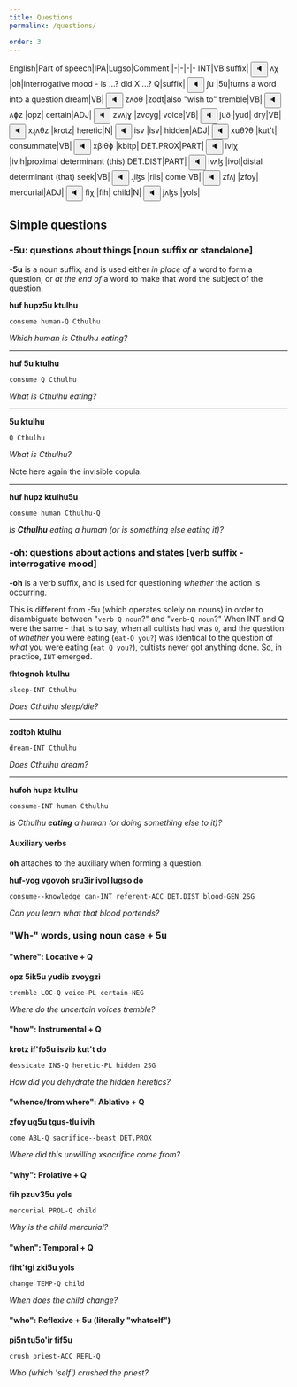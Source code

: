 ```yaml
---
title: Questions
permalink: /questions/

order: 3
---
```


English|Part of speech|IPA|Lugso|Comment
|-|-|-|-
INT|VB suffix|<span class='spoken'> <button class='speak' type='button' data-ipa='ʌχ'>🔈</button> <span class='ipa'>ʌχ</span> </span>|oh|interrogative mood  - is ...? did X ...?
Q|suffix|<span class='spoken'> <button class='speak' type='button' data-ipa='ʃu'>🔈</button> <span class='ipa'>ʃu</span> </span>|5u|turns a word into a question
dream|VB|<span class='spoken'> <button class='speak' type='button' data-ipa='zʌðθ'>🔈</button> <span class='ipa'>zʌðθ</span> </span>|zodt|also "wish to"
tremble|VB|<span class='spoken'> <button class='speak' type='button' data-ipa='ʌɸz'>🔈</button> <span class='ipa'>ʌɸz</span> </span>|opz|
certain|ADJ|<span class='spoken'> <button class='speak' type='button' data-ipa='zvʌjɣ'>🔈</button> <span class='ipa'>zvʌjɣ</span> </span>|zvoyg|
voice|VB|<span class='spoken'> <button class='speak' type='button' data-ipa='juð'>🔈</button> <span class='ipa'>juð</span> </span>|yud|
dry|VB|<span class='spoken'> <button class='speak' type='button' data-ipa='xɻʌθz'>🔈</button> <span class='ipa'>xɻʌθz</span> </span>|krotz|
heretic|N|<span class='spoken'> <button class='speak' type='button' data-ipa='isv'>🔈</button> <span class='ipa'>isv</span> </span>|isv|
hidden|ADJ|<span class='spoken'> <button class='speak' type='button' data-ipa='xuθʔθ'>🔈</button> <span class='ipa'>xuθʔθ</span> </span>|kut't|
consummate|VB|<span class='spoken'> <button class='speak' type='button' data-ipa='xβiθɸ'>🔈</button> <span class='ipa'>xβiθɸ</span> </span>|kbitp|
DET.PROX|PART|<span class='spoken'> <button class='speak' type='button' data-ipa='iviχ'>🔈</button> <span class='ipa'>iviχ</span> </span>|ivih|proximal determinant (this)
DET.DIST|PART|<span class='spoken'> <button class='speak' type='button' data-ipa='ivʌɮ'>🔈</button> <span class='ipa'>ivʌɮ</span> </span>|ivol|distal determinant (that)
seek|VB|<span class='spoken'> <button class='speak' type='button' data-ipa='ɻiɮs'>🔈</button> <span class='ipa'>ɻiɮs</span> </span>|rils|
come|VB|<span class='spoken'> <button class='speak' type='button' data-ipa='zfʌj'>🔈</button> <span class='ipa'>zfʌj</span> </span>|zfoy|
mercurial|ADJ|<span class='spoken'> <button class='speak' type='button' data-ipa='fiχ'>🔈</button> <span class='ipa'>fiχ</span> </span>|fih|
child|N|<span class='spoken'> <button class='speak' type='button' data-ipa='jʌɮs'>🔈</button> <span class='ipa'>jʌɮs</span> </span>|yols|

## Simple questions

### -5u: questions about things [noun suffix or standalone]

**-5u** is a noun suffix, and is used either _in place of_ a word to form a question, or _at the end of_ a word to make that word the subject of the question.

**huf hupz5u ktulhu**

`consume human-Q Cthulhu`

_Which human is Cthulhu eating?_

---

**huf 5u ktulhu**

`consume Q Cthulhu`

_What is Cthulhu eating?_

---

**5u ktulhu**

`Q Cthulhu`

_What is Cthulhu?_

Note here again the invisible copula.

---

**huf hupz ktulhu5u**

`consume human Cthulhu-Q`

_Is **Cthulhu** eating a human (or is something else eating it)?_

### -oh: questions about actions and states [verb suffix - interrogative mood]

**-oh** is a verb suffix, and is used for questioning _whether_ the action is occurring.

This is different from -5u (which operates solely on nouns) in order to disambiguate between "`verb Q noun`?" and "`verb-Q noun`?" When INT and Q were the same - that is to say, when all cultists had was `Q`, and the question of _whether_ you were eating (`eat-Q you?`) was identical to the question of _what_ you were eating (`eat Q you?`), cultists never got anything done. So, in practice, `INT` emerged.

**fhtognoh ktulhu**

`sleep-INT Cthulhu`

_Does Cthulhu sleep/die?_

---

**zodtoh ktulhu**

`dream-INT Cthulhu`

_Does Cthulhu dream?_

---

**hufoh hupz ktulhu**

`consume-INT human Cthulhu`

_Is Cthulhu **eating** a human (or doing something else to it)?_

#### Auxiliary verbs

**oh** attaches to the auxiliary when forming a question.

**huf-yog vgovoh sru3ir ivol lugso do**

`consume--knowledge can-INT referent-ACC DET.DIST blood-GEN 2SG`

_Can you learn what that blood portends?_

### "Wh-" words, using noun case + 5u

#### "where": Locative + Q

**opz 5ik5u yudib zvoygzi**

`tremble LOC-Q voice-PL certain-NEG`

_Where do the uncertain voices tremble?_

#### "how": Instrumental + Q

**krotz if'fo5u isvib kut't do**

`dessicate INS-Q heretic-PL hidden 2SG`

_How did you dehydrate the hidden heretics?_

#### "whence/from where": Ablative + Q

**zfoy ug5u tgus-tlu ivih**

`come ABL-Q sacrifice--beast DET.PROX`

_Where did this unwilling xsacrifice come from?_

#### "why": Prolative + Q

**fih pzuv35u yols**

`mercurial PROL-Q child`

_Why is the child mercurial?_

#### "when": Temporal + Q

**fiht'tgi zki5u yols**

`change TEMP-Q child`

_When does the child change?_

#### "who": Reflexive + 5u (literally "whatself")

**pi5n tu5o'ir fif5u**

`crush priest-ACC REFL-Q`

_Who (which 'self') crushed the priest?_
